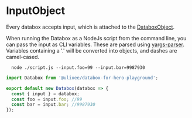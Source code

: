 # InputObject

Every databox accepts input, which is attached to the [DataboxObject](/docs/databox/databox-basics/databox-object).

When running the Databox as a NodeJs script from the command line, you can pass the input as CLI variables. These are parsed using [yargs-parser](https://github.com/yargs/yargs-parser). Variables containing a '.' will be converted into objects, and dashes are camel-cased.

```shell
  node ./script.js --input.foo=99 --input.bar=9987930
```

```js
import Databox from '@ulixee/databox-for-hero-playground';

export default new Databox(databox => {
  const { input } = databox;
  const foo = input.foo; //99
  const bar = input.bar; //9987930
});
```
